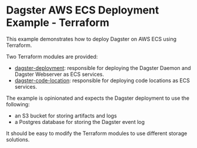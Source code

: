 # Dagster AWS ECS Deployment Example - Terraform

This example demonstrates how to deploy Dagster on AWS ECS using Terraform.

Two Terraform modules are provided:
- [dagster-deployment](./dagster-deployment): responsible for deploying the Dagster Daemon and Dagster Webserver as ECS services.
- [dagster-code-location](./dagster-code-location): responsible for deploying code locations as ECS services.

The example is opinionated and expects the Dagster deployment to use the following:
- an S3 bucket for storing artifacts and logs
- a Postgres database for storing the Dagster event log

It should be easy to modify the Terraform modules to use different storage solutions.

